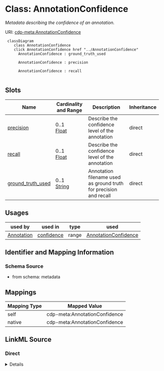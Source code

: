 

# Class: AnnotationConfidence


_Metadata describing the confidence of an annotation._





URI: [cdp-meta:AnnotationConfidence](metadataAnnotationConfidence)






```mermaid
 classDiagram
    class AnnotationConfidence
    click AnnotationConfidence href "../AnnotationConfidence"
      AnnotationConfidence : ground_truth_used

      AnnotationConfidence : precision

      AnnotationConfidence : recall


```




<!-- no inheritance hierarchy -->


## Slots

| Name | Cardinality and Range | Description | Inheritance |
| ---  | --- | --- | --- |
| [precision](precision.md) | 0..1 <br/> [Float](Float.md) | Describe the confidence level of the annotation | direct |
| [recall](recall.md) | 0..1 <br/> [Float](Float.md) | Describe the confidence level of the annotation | direct |
| [ground_truth_used](ground_truth_used.md) | 0..1 <br/> [String](String.md) | Annotation filename used as ground truth for precision and recall | direct |





## Usages

| used by | used in | type | used |
| ---  | --- | --- | --- |
| [Annotation](Annotation.md) | [confidence](confidence.md) | range | [AnnotationConfidence](AnnotationConfidence.md) |






## Identifier and Mapping Information







### Schema Source


* from schema: metadata




## Mappings

| Mapping Type | Mapped Value |
| ---  | ---  |
| self | cdp-meta:AnnotationConfidence |
| native | cdp-meta:AnnotationConfidence |







## LinkML Source

<!-- TODO: investigate https://stackoverflow.com/questions/37606292/how-to-create-tabbed-code-blocks-in-mkdocs-or-sphinx -->

### Direct

<details>
```yaml
name: AnnotationConfidence
description: Metadata describing the confidence of an annotation.
from_schema: metadata
attributes:
  precision:
    name: precision
    description: Describe the confidence level of the annotation. Precision is defined
      as the % of annotation objects being true positive
    from_schema: metadata
    exact_mappings:
    - cdp-common:annotation_confidence_precision
    rank: 1000
    alias: precision
    owner: AnnotationConfidence
    domain_of:
    - AnnotationConfidence
    range: float
    inlined: true
    inlined_as_list: true
    unit:
      symbol: '%'
      descriptive_name: percentage
  recall:
    name: recall
    description: Describe the confidence level of the annotation. Recall is defined
      as the % of true positives being annotated correctly
    from_schema: metadata
    exact_mappings:
    - cdp-common:annotation_confidence_recall
    rank: 1000
    alias: recall
    owner: AnnotationConfidence
    domain_of:
    - AnnotationConfidence
    range: float
    inlined: true
    inlined_as_list: true
    unit:
      symbol: '%'
      descriptive_name: percentage
  ground_truth_used:
    name: ground_truth_used
    description: Annotation filename used as ground truth for precision and recall
    from_schema: metadata
    exact_mappings:
    - cdp-common:annotation_ground_truth_used
    rank: 1000
    alias: ground_truth_used
    owner: AnnotationConfidence
    domain_of:
    - AnnotationConfidence
    range: string
    inlined: true
    inlined_as_list: true

```
</details>

### Induced

<details>
```yaml
name: AnnotationConfidence
description: Metadata describing the confidence of an annotation.
from_schema: metadata
attributes:
  precision:
    name: precision
    description: Describe the confidence level of the annotation. Precision is defined
      as the % of annotation objects being true positive
    from_schema: metadata
    exact_mappings:
    - cdp-common:annotation_confidence_precision
    rank: 1000
    alias: precision
    owner: AnnotationConfidence
    domain_of:
    - AnnotationConfidence
    range: float
    inlined: true
    inlined_as_list: true
    unit:
      symbol: '%'
      descriptive_name: percentage
  recall:
    name: recall
    description: Describe the confidence level of the annotation. Recall is defined
      as the % of true positives being annotated correctly
    from_schema: metadata
    exact_mappings:
    - cdp-common:annotation_confidence_recall
    rank: 1000
    alias: recall
    owner: AnnotationConfidence
    domain_of:
    - AnnotationConfidence
    range: float
    inlined: true
    inlined_as_list: true
    unit:
      symbol: '%'
      descriptive_name: percentage
  ground_truth_used:
    name: ground_truth_used
    description: Annotation filename used as ground truth for precision and recall
    from_schema: metadata
    exact_mappings:
    - cdp-common:annotation_ground_truth_used
    rank: 1000
    alias: ground_truth_used
    owner: AnnotationConfidence
    domain_of:
    - AnnotationConfidence
    range: string
    inlined: true
    inlined_as_list: true

```
</details>
